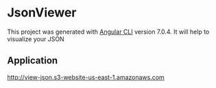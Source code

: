 # JsonViewer

This project was generated with [Angular CLI](https://github.com/angular/angular-cli) version 7.0.4. It will help to visualize your JSON


## Application

http://view-json.s3-website-us-east-1.amazonaws.com

